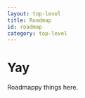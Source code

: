 ```yaml
---
layout: top-level
title: Roadmap
id: roadmap
category: top-level
---
```


# Yay

Roadmappy things here.
